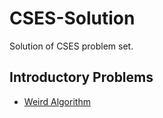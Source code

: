 # CSES-Solution
Solution of CSES problem set.

## Introductory Problems
  * [Weird Algorithm](1068.cpp)
